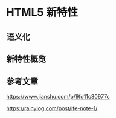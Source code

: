 # HTML5 新特性

## 语义化

## 新特性概览

## 参考文章

https://www.jianshu.com/p/9fd11c30977c

https://rainylog.com/post/ife-note-1/